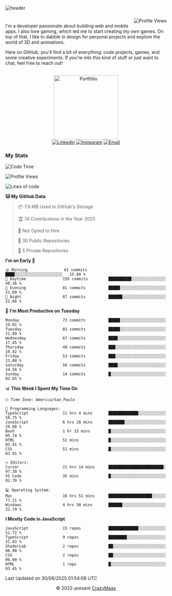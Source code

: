 ![header](https://github.com/user-attachments/assets/b00bb293-d5d2-40e2-b030-18682d9611b7)
###
<img align="right" src="https://komarev.com/ghpvc/?username=crazymaax&color=AE82CE&label=Profile+views" alt="Profile Views">

#
<div align="left">
I'm a developer passionate about building web and mobile apps. I also love gaming, which led me to start creating my own games. On top of that, I like to dabble in design for personal projects and explore the world of 3D and animations.

Here on GitHub, you'll find a bit of everything: code projects, games, and some creative experiments. If you're into this kind of stuff or just want to chat, feel free to reach out!

</div>

##

<div align="center">
  <a href="https://portfolio-max-crazymaax.vercel.app/" target="_blank"><img
      height="200em"
      src="https://github.com/user-attachments/assets/12cd41c7-5753-421f-b3d3-1623c48de6d4"
      target="_blank" alt="Portfólio"></a>
  <div align="center">
    <a href="https://www.linkedin.com/in/maxmilan/" target="_blank"><img
        src="https://img.shields.io/badge/LinkedIn-0077B5?style=for-the-badge&logo=linkedin&logoColor=white"
        target="_blank" alt="Linkedin"></a>
    <a href="https://www.instagram.com/crazy_maax/" target="_blank"><img
        src="https://img.shields.io/badge/Instagram-E4405F?style=for-the-badge&logo=instagram&logoColor=white"
        target="_blank" alt="Instagram"></a>
    <a href="mailto:oliveira.maxmilan@gmail.com" target="_blank"><img
        src="https://img.shields.io/badge/Gmail-D14836?style=for-the-badge&logo=gmail&logoColor=white"
        target="_blank" alt="Email"></a>
  </div>
</div>

### My Stats
<!--START_SECTION:waka-->
![Code Time](http://img.shields.io/badge/Code%20Time-2%2C044%20hrs%2031%20mins-blue)

![Profile Views](http://img.shields.io/badge/Profile%20Views-0-blue)

![Lines of code](https://img.shields.io/badge/From%20Hello%20World%20I%27ve%20Written-170.6%20thousand%20lines%20of%20code-blue)

**🐱 My GitHub Data** 

> 📦 7.9 MB Used in GitHub's Storage 
 > 
> 🏆 74 Contributions in the Year 2025
 > 
> 🚫 Not Opted to Hire
 > 
> 📜 30 Public Repositories 
 > 
> 🔑 5 Private Repositories 
 > 
**I'm an Early 🐤** 

```text
🌞 Morning                61 commits          ████░░░░░░░░░░░░░░░░░░░░░   15.89 % 
🌆 Daytime                155 commits         ██████████░░░░░░░░░░░░░░░   40.36 % 
🌃 Evening                81 commits          █████░░░░░░░░░░░░░░░░░░░░   21.09 % 
🌙 Night                  87 commits          ██████░░░░░░░░░░░░░░░░░░░   22.66 % 
```
📅 **I'm Most Productive on Tuesday** 

```text
Monday                   73 commits          █████░░░░░░░░░░░░░░░░░░░░   19.01 % 
Tuesday                  81 commits          █████░░░░░░░░░░░░░░░░░░░░   21.09 % 
Wednesday                67 commits          ████░░░░░░░░░░░░░░░░░░░░░   17.45 % 
Thursday                 40 commits          ███░░░░░░░░░░░░░░░░░░░░░░   10.42 % 
Friday                   53 commits          ███░░░░░░░░░░░░░░░░░░░░░░   13.80 % 
Saturday                 56 commits          ████░░░░░░░░░░░░░░░░░░░░░   14.58 % 
Sunday                   14 commits          █░░░░░░░░░░░░░░░░░░░░░░░░   03.65 % 
```


📊 **This Week I Spent My Time On** 

```text
🕑︎ Time Zone: America/Sao_Paulo

💬 Programming Languages: 
TypeScript               11 hrs 4 mins       █████████████░░░░░░░░░░░░   50.75 % 
JavaScript               6 hrs 28 mins       ███████░░░░░░░░░░░░░░░░░░   29.68 % 
Bash                     1 hr 15 mins        █░░░░░░░░░░░░░░░░░░░░░░░░   05.74 % 
HTML                     51 mins             █░░░░░░░░░░░░░░░░░░░░░░░░   03.91 % 
CSS                      51 mins             █░░░░░░░░░░░░░░░░░░░░░░░░   03.91 % 

🔥 Editors: 
Cursor                   21 hrs 14 mins      ████████████████████████░   97.30 % 
VS Code                  35 mins             █░░░░░░░░░░░░░░░░░░░░░░░░   02.70 % 

💻 Operating System: 
Mac                      16 hrs 51 mins      ███████████████████░░░░░░   77.21 % 
Windows                  4 hrs 58 mins       ██████░░░░░░░░░░░░░░░░░░░   22.79 % 
```

**I Mostly Code in JavaScript** 

```text
JavaScript               15 repos            █████████████░░░░░░░░░░░░   51.72 % 
TypeScript               9 repos             ████████░░░░░░░░░░░░░░░░░   31.03 % 
ShaderLab                2 repos             ██░░░░░░░░░░░░░░░░░░░░░░░   06.90 % 
CSS                      2 repos             ██░░░░░░░░░░░░░░░░░░░░░░░   06.90 % 
HTML                     1 repo              █░░░░░░░░░░░░░░░░░░░░░░░░   03.45 % 
```




 Last Updated on 30/06/2025 01:54:08 UTC
<!--END_SECTION:waka-->

<p align="center">&copy; 2022-present <a href="https://github.com/crazymaax404/" target="_blank">CrazyMaax</a>
